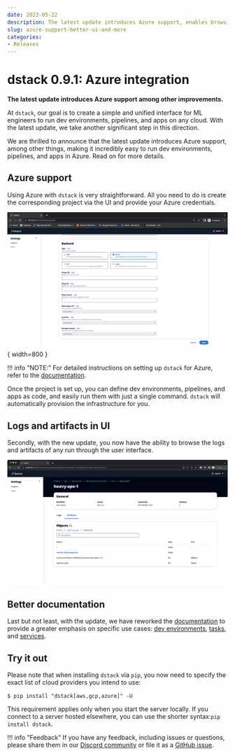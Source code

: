 ```yaml
---
date: 2023-05-22
description: The latest update introduces Azure support, enables browsing of logs and artifacts through UI, and includes other improvements.
slug: azure-support-better-ui-and-more
categories:
- Releases
---
```


# dstack 0.9.1: Azure integration

__The latest update introduces Azure support among other improvements.__

At `dstack`, our goal is to create a simple and unified interface for ML engineers to run dev environments, pipelines, and
apps on any cloud. With the latest update, we take another significant step in this direction.

<!-- more -->

We are thrilled to announce that the latest update introduces Azure support, among other things, making it incredibly
easy to run dev environments, pipelines, and apps in Azure. Read on for more details.

## Azure support

Using Azure with `dstack` is very straightforward. All you need to do is create the corresponding project via the UI and 
provide your Azure credentials.

![dstack-hub-create-azure-project.png](../../assets/images/dstack-hub-create-azure-project.png){ width=800 }

!!! info "NOTE:"
    For detailed instructions on setting up `dstack` for Azure, refer to the [documentation](../../docs/reference/backends/azure.md).

Once the project is set up, you can define dev environments, pipelines, and apps as code, and easily run them with just
a single command. `dstack` will automatically provision the infrastructure for you.

## Logs and artifacts in UI

Secondly, with the new update, you now have the ability to browse the logs and artifacts of any run through the user interface.

![dstack-run-artifacts.png](../../assets/images/dstack-run-artifacts.png)

## Better documentation

Last but not least, with the update, we have reworked the [documentation](../../docs/index.md) to provide a greater
emphasis on specific use cases: [dev environments](../../docs/guides/dev-environments.md), 
[tasks](../../docs/guides/tasks.md), and [services](../../docs/guides/services.md).

## Try it out

Please note that when installing `dstack` via `pip`, you now need to specify the exact list of cloud providers you intend to use:

<div class="termy">

```shell
$ pip install "dstack[aws,gcp,azure]" -U
```

</div>

This requirement applies only when you start the server locally. If you connect to a server hosted elsewhere, 
you can use the shorter syntax:`pip install dstack`.

!!! info "Feedback"
    If you have any feedback, including issues or questions, please share them in
    our [Discord community](https://discord.gg/u8SmfwPpMd) or file it as
    a [GitHub issue](https://github.com/dstackai/dstack/issues/new/choose).